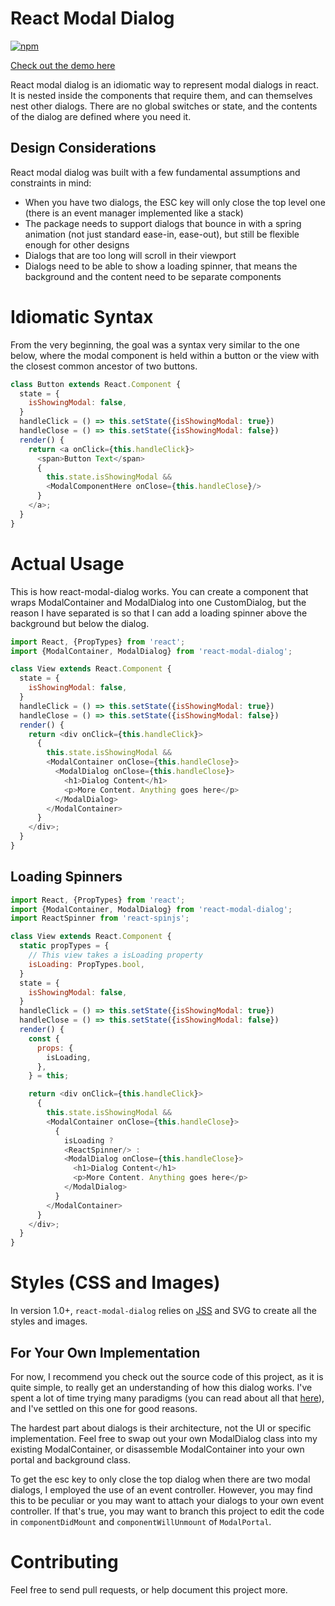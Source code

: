 # React Modal Dialog

[![npm](https://img.shields.io/npm/v/react-modal-dialog.svg?style=flat-square)](https://www.npmjs.com/package/react-modal-dialog)

[Check out the demo here](http://www.qimingweng.com/react-modal-dialog/)

React modal dialog is an idiomatic way to represent modal dialogs in react. It is nested inside the components that require them, and can themselves nest other dialogs. There are no global switches or state, and the contents of the dialog are defined where you need it.

## Design Considerations

React modal dialog was built with a few fundamental assumptions and constraints in mind:

- When you have two dialogs, the ESC key will only close the top level one (there is an event manager implemented like a stack)
- The package needs to support dialogs that bounce in with a spring animation (not just standard ease-in, ease-out), but still be flexible enough for other designs
- Dialogs that are too long will scroll in their viewport
- Dialogs need to be able to show a loading spinner, that means the background and the content need to be separate components

# Idiomatic Syntax

From the very beginning, the goal was a syntax very similar to the one below, where the modal component is held within a button or the view with the closest common ancestor of two buttons.

```javascript
class Button extends React.Component {
  state = {
    isShowingModal: false,
  }
  handleClick = () => this.setState({isShowingModal: true})
  handleClose = () => this.setState({isShowingModal: false})
  render() {
    return <a onClick={this.handleClick}>
      <span>Button Text</span>
      {
        this.state.isShowingModal &&
        <ModalComponentHere onClose={this.handleClose}/>
      }
    </a>;
  }
}
```

# Actual Usage

This is how react-modal-dialog works. You can create a component that wraps ModalContainer and ModalDialog into one CustomDialog, but the reason I have separated is so that I can add a loading spinner above the background but below the dialog.

```javascript
import React, {PropTypes} from 'react';
import {ModalContainer, ModalDialog} from 'react-modal-dialog';

class View extends React.Component {
  state = {
    isShowingModal: false,
  }
  handleClick = () => this.setState({isShowingModal: true})
  handleClose = () => this.setState({isShowingModal: false})
  render() {
    return <div onClick={this.handleClick}>
      {
        this.state.isShowingModal &&
        <ModalContainer onClose={this.handleClose}>
          <ModalDialog onClose={this.handleClose}>
            <h1>Dialog Content</h1>
            <p>More Content. Anything goes here</p>
          </ModalDialog>
        </ModalContainer>
      }
    </div>;
  }
}
```

## Loading Spinners

```javascript
import React, {PropTypes} from 'react';
import {ModalContainer, ModalDialog} from 'react-modal-dialog';
import ReactSpinner from 'react-spinjs';

class View extends React.Component {
  static propTypes = {
    // This view takes a isLoading property
    isLoading: PropTypes.bool,
  }
  state = {
    isShowingModal: false,
  }
  handleClick = () => this.setState({isShowingModal: true})
  handleClose = () => this.setState({isShowingModal: false})
  render() {
    const {
      props: {
        isLoading,
      },
    } = this;

    return <div onClick={this.handleClick}>
      {
        this.state.isShowingModal &&
        <ModalContainer onClose={this.handleClose}>
          {
            isLoading ?
            <ReactSpinner/> :
            <ModalDialog onClose={this.handleClose}>
              <h1>Dialog Content</h1>
              <p>More Content. Anything goes here</p>
            </ModalDialog>
          }
        </ModalContainer>
      }
    </div>;
  }
}
```

# Styles (CSS and Images)

In version 1.0+, `react-modal-dialog` relies on [JSS](https://github.com/jsstyles/jss) and SVG to create all the styles and images.

## For Your Own Implementation

For now, I recommend you check out the source code of this project, as it is quite simple, to really get an understanding of how this dialog works. I've spent a lot of time trying many paradigms (you can read about all that [here](#todo)), and I've settled on this one for good reasons.

The hardest part about dialogs is their architecture, not the UI or specific implementation. Feel free to swap out your own ModalDialog class into my existing ModalContainer, or disassemble ModalContainer into your own portal and background class.

To get the esc key to only close the top dialog when there are two modal dialogs, I employed the use of an event controller. However, you may find this to be peculiar or you may want to attach your dialogs to your own event controller. If that's true, you may want to branch this project to edit the code in `componentDidMount` and `componentWillUnmount` of `ModalPortal`.

# Contributing

Feel free to send pull requests, or help document this project more.
